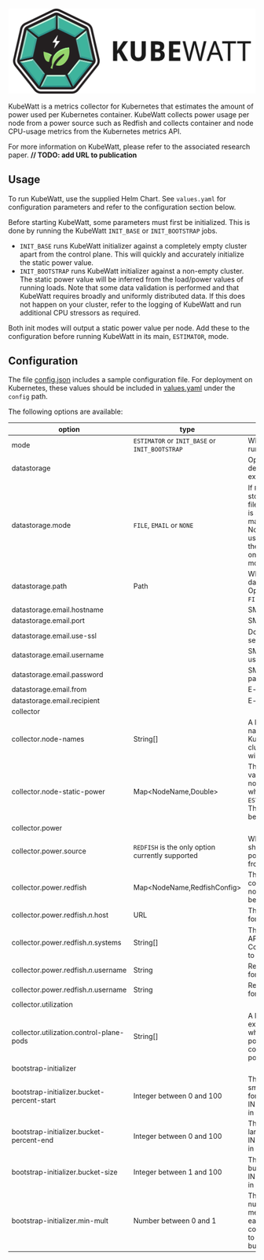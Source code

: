<p align="center">
  <picture>
    <img src="kubewatt-text.svg" alt="KubeWatt" />
  </picture>
</p>

KubeWatt is a metrics collector for Kubernetes that estimates the amount of power used per Kubernetes container.
KubeWatt collects power usage per node from a power source such as Redfish and collects container and node CPU-usage
metrics from the Kubernetes metrics API.

For more information on KubeWatt, please refer to the associated research paper. **// TODO: add URL to publication**

## Usage

To run KubeWatt, use the supplied Helm Chart. See `values.yaml` for configuration parameters and refer to the
configuration section below.

Before starting KubeWatt, some parameters must first be initialized. This is done by running the KubeWatt `INIT_BASE` or
`INIT_BOOTSTRAP` jobs.

- `INIT_BASE` runs KubeWatt initializer against a completely empty cluster apart from the control plane. This will
  quickly and accurately initialize the static power value.
- `INIT_BOOTSTRAP` runs KubeWatt initializer against a non-empty cluster. The static power value will be inferred from
  the load/power values of running loads. Note that some data validation is performed and that KubeWatt requires broadly
  and uniformly distributed data. If this does not happen on your cluster, refer to the logging of KubeWatt and run
  additional CPU stressors as required.

Both init modes will output a static power value per node. Add these to the configuration before running KubeWatt in its
main, `ESTIMATOR`, mode.

## Configuration

The file [config.json](config.json) includes a sample configuration file. For deployment on Kubernetes, these values
should be included in [values.yaml](chart/values.yaml) under the `config` path.

The following options are available:

| option                                     | type                                             | explanation                                                                                                                                                                 |
|--------------------------------------------|--------------------------------------------------|-----------------------------------------------------------------------------------------------------------------------------------------------------------------------------|
| mode                                       | `ESTIMATOR` or `INIT_BASE` or `INIT_BOOTSTRAP`   | Which mode to run KubeWatt in.                                                                                                                                              |
| datastorage                                |                                                  | Options related to debug data exports                                                                                                                                       |
| datastorage.mode                           | `FILE`, `EMAIL` or `NONE`                        | If `FILE`, data is stored to a .csv file. IF `EMAIL`, data is sent as an e-mail attachment. Note that `EMAIL` uses `FILE` under the hood. Applies only to the `INIT` modes. |
| datastorage.path                           | Path                                             | Where to store the data files. Optional for both `FILE` and `EMAIL`.                                                                                                        |
| datastorage.email.hostname                 |                                                  | SMTP Hostname                                                                                                                                                               |
| datastorage.email.port                     |                                                  | SMTP Port                                                                                                                                                                   |
| datastorage.email.use-ssl                  |                                                  | Does the SMTP server use SSL?                                                                                                                                               |
| datastorage.email.username                 |                                                  | SMTP server username                                                                                                                                                        |
| datastorage.email.password                 |                                                  | SMTP server password                                                                                                                                                        |
| datastorage.email.from                     |                                                  | E-mail sender                                                                                                                                                               |
| datastorage.email.recipient                |                                                  | E-mail recepient                                                                                                                                                            |
| collector                                  |                                                  |                                                                                                                                                                             |
| collector.node-names                       | String[]                                         | A list of all node names in the Kubernetes cluster KubeWatt will run against                                                                                                |
| collector.node-static-power                | Map<NodeName,Double>                             | The static power value for each node. Required when running in `ESTIMATOR` mode. The keyset must be exhaustive.                                                             |
| collector.power                            |                                                  |                                                                                                                                                                             |
| collector.power.source                     | `REDFISH` is the only option currently supported | Where KubeWatt should take its power readings from.                                                                                                                         |
| collector.power.redfish                    | Map<NodeName,RedfishConfig>                      | The Redfish config for each node. Keyset must be exhaustive.                                                                                                                |
| collector.power.redfish.*n*.host           | URL                                              | The Redfish host for node *n*                                                                                                                                               |
| collector.power.redfish.*n*.systems        | String[]                                         | The list of Redfish API ComputerSystems to use for node *n*                                                                                                                 |
| collector.power.redfish.*n*.username       | String                                           | Redfish username for node *n*                                                                                                                                               |
| collector.power.redfish.*n*.username       | String                                           | Redfish password for node *n*                                                                                                                                               |
| collector.utilization                      |                                                  |                                                                                                                                                                             |
| collector.utilization.control-plane-pods   | String[]                                         | A list of regular expressions which match podnames for control plane pods.                                                                                                  |
| bootstrap-initializer                      |                                                  |                                                                                                                                                                             |
| bootstrap-initializer.bucket-percent-start | Integer between 0 and 100                        | The start of the smallest bucket for INIT_BOOTSTRAP in CPU%                                                                                                                 |
| bootstrap-initializer.bucket-percent-end   | Integer between 0 and 100                        | The end of the largest bucket for INIT_BOOTSTRAP in CPU%                                                                                                                    |
| bootstrap-initializer.bucket-size          | Integer between 1 and 100                        | The size of the buckets for INIT_BOOTSTRAP in CPU%                                                                                                                          |
| bootstrap-initializer.min-mult             | Number between 0 and 1                           | The minimum number of measurements each bucket must contain compared to the largest bucket                                                                                  |

